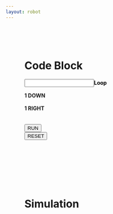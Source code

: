 ```yaml
---
layout: robot
---
```


<div class="container">
<div id="div3" class="shadow" style="padding: 50px; display: inline-block;">
<h1>Code Block</h1>
<div class="loop-block">
    <p style="color: black; text-align: left;"><input id="loop" class="block-input"><b>Loop</b></p>
    <div class="down-block"><label class="label-block"><b>1 DOWN</b></label></div><br>
    <div class="right-block"><label class="label-block"><b>1 RIGHT</b></label></div><br>
</div>
<br>
<button id="runner" onclick="run()">RUN</button>
<form action="https://f1nnc.github.io/Playground/robot2">
    <button type="submit">RESET</button>
</form>
</div>
<div id="div4" class="shadow" style="padding: 50px;">
<h1>Simulation</h1>
<div style="padding: 25px">
    <canvas id="sim" width="250" height="250" style="background: white;">
    </canvas>
</div>
</div>
</div>

<script>
var runner = document.getElementById("runner");
var sim = document.getElementById("sim");
var ctx = sim.getContext("2d");
var canvasWidth = sim.width;
var canvasHeight = sim.height;
var squareSize = 50;
var squareX = 0;
var squareY = 0;
var barX1 = 100;
var barX2 = 150;
var barX3 = 200;
var barY1 = 100;
let winCheck = 0;


function draw() {
    ctx.clearRect(0, 0, canvasWidth, canvasHeight);
    ctx.beginPath();
    ctx.fillStyle = "rgb(0, 0, 0)";
    ctx.fillRect(squareX, squareY, squareSize, squareSize);
    ctx.fill();
    ctx.closePath();

    //end point
    ctx.beginPath();
    ctx.fillStyle = "yellow";
    ctx.arc(225, 225, 10, 0, 2 * Math.PI);
    ctx.fill();
    ctx.closePath();
}


// This function reads input values from the HTML document, creates an array of movements based on the input, 
// and uses setInterval to execute each movement in sequence at a delay of 800 milliseconds.
function run() {
    // Read input values from the HTML document and convert them to integers.

    runner.style.opacity = 0;
    looper = parseInt(document.getElementById("loop").value);

    // Create an array to hold the movements.
    let movements = [];

    // Push 'up' movements to the array.
    for (let i = 0; i < looper; i++) {
        movements.push(down);
        movements.push(right);
    }


    // Set the initial index to 0 and execute each movement in sequence with a delay of 800 milliseconds.
    let index = 0;
    let intervalId = setInterval(() => {
        // If the end of the movements array has been reached, stop executing movements.
        if (index >= movements.length) {
            clearInterval(intervalId);
            win(); // Call the win function.
            return;
        }
        movements[index](); // Execute the movement at the current index.
        index++; // Increment the index.
    }, 800);
}

function win() {
    if (squareX == 200 && squareY == 200) {
        let person = prompt("Please enter your name to get credit for the level");
        console.log(person); // Print the entered name to the console.
    }
}


function right() {
    squareX += squareSize;

    // Check if the square hits the right wall
    if (squareX + squareSize > canvasWidth) {
        squareX = canvasWidth - squareSize;
    }
    console.log("right")
}

function left() {
    squareX -= squareSize;
    // Check if the square hits the left wall
    if (squareX < 0) {
        squareX = 0;
    }
    console.log("left")
}

function up() {
    squareY -= squareSize;
    // Check if the square hits the top wall
    if (squareY < 0) {
        squareY = 0;
    }
    console.log("up")
}

function down() {
    squareY += squareSize;
    // Check if the square hits the bottom wall
    if (squareY + squareSize > canvasHeight) {
        squareY = canvasHeight - squareSize;
    }
    console.log("down")
}


setInterval(draw, 10);


